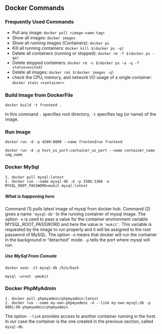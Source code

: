 ## Docker Commands


### Frequently Used Commands
- Pull any image: `docker pull <image-name:tag>`
- Show all images: `docker images`
- Show all running images (Containers): `docker ps`
- Kill all running containers: `docker kill $(docker ps -q)`
- Delete all containers (running or stopped): `docker rm -f $(docker ps -qa)`
- Delete stopped containers: `docker rm -v $(docker ps -a -q -f status=exited)`
- Delete all images: `docker rmi $(docker images -q)`
- check the CPU, memory, and network I/O usage of a single container: `docker stats <container>`


### Build Image from DockerFile 
```
docker build -t frontend .
```
In this command `.` specifies root directory, `-t` specifies tag (or name) of the image.
### Run Image
```
docker run -d -p 4200:8080 --name frontendrun frontend

docker run -d -p host_os_port:container_os_port --name container_name img_name
```

### Docker MySql
```
1. docker pull mysql:latest
2. docker run --name mysql-db -d -p 3306:3306 -e MYSQL_ROOT_PASSWORD=mukit mysql:latest
```
##### What is happening here
Command (1) pulls latest image of mysql from docker hub.
Command (2) gives a name `'mysql-db'` to the running container of mysql image. The option `-e` is used to pass a value 
for the container environment variable MYSQL_ROOT_PASSWORD and here the value is `'mukit'`. This variable is requested 
by the image to run properly and it will be assigned to the root password of MySQL. The option `-d` means that docker 
will run the container in the background in “detached” mode. `-p` tells the port where mysql will run.

##### Use MySql From Console
```
docker exec -it mysql-db /bin/bash

mysql -uroot -pmukit
```
### Docker PhpMyAdmin
```
1. docker pull phpmyadmin/phpmyadmin:latest
2. docker run --name my-own-phpmyadmin -d --link my-own-mysql:db -p 8081:80 phpmyadmin/phpmyadmin
```
The option `--link` provides access to another container running in the host. In our case the container is the one 
created in the previous section, called `mysql-db`.
